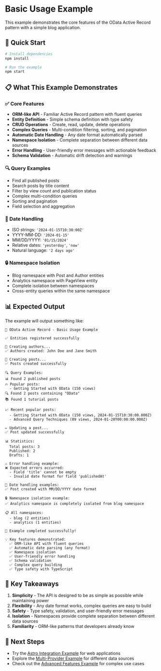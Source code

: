 # Basic Usage Example

This example demonstrates the core features of the OData Active Record pattern with a simple blog application.

## 🚀 Quick Start

```bash
# Install dependencies
npm install

# Run the example
npm start
```

## 📋 What This Example Demonstrates

### ✅ Core Features
- **ORM-like API** - Familiar Active Record pattern with fluent queries
- **Entity Definition** - Simple schema definition with type safety
- **CRUD Operations** - Create, read, update, delete operations
- **Complex Queries** - Multi-condition filtering, sorting, and pagination
- **Automatic Date Handling** - Any date format automatically parsed
- **Namespace Isolation** - Complete separation between different data sources
- **Error Handling** - User-friendly error messages with actionable feedback
- **Schema Validation** - Automatic drift detection and warnings

### 🔍 Query Examples
- Find all published posts
- Search posts by title content
- Filter by view count and publication status
- Complex multi-condition queries
- Sorting and pagination
- Field selection and aggregation

### 📅 Date Handling
- ISO strings: `'2024-01-15T10:30:00Z'`
- YYYY-MM-DD: `'2024-01-15'`
- MM/DD/YYYY: `'01/15/2024'`
- Relative dates: `'yesterday'`, `'now'`
- Natural language: `'2 days ago'`

### 🔒 Namespace Isolation
- Blog namespace with Post and Author entities
- Analytics namespace with PageView entity
- Complete isolation between namespaces
- Cross-entity queries within the same namespace

## 📊 Expected Output

The example will output something like:

```
🚀 OData Active Record - Basic Usage Example

✅ Entities registered successfully

📝 Creating authors...
✅ Authors created: John Doe and Jane Smith

📝 Creating posts...
✅ Posts created successfully

🔍 Query Examples:
📊 Found 2 published posts
🔥 Popular posts:
  - Getting Started with OData (150 views)
🔍 Found 2 posts containing "OData"
📚 Found 1 tutorial posts

📈 Recent popular posts:
  - Getting Started with OData (150 views, 2024-01-15T10:30:00.000Z)
  - Advanced Query Techniques (89 views, 2024-01-20T00:00:00.000Z)

✏️ Updating a post...
✅ Post updated successfully

📊 Statistics:
  Total posts: 3
  Published: 2
  Drafts: 1

⚠️ Error handling example:
❌ Expected errors occurred:
  - Field 'title' cannot be empty
  - Invalid date format for field 'publishedAt'

📅 Date handling examples:
✅ Post created with MM/DD/YYYY date format

🔒 Namespace isolation example:
✅ Analytics namespace is completely isolated from blog namespace

📋 All namespaces:
  - blog (2 entities)
  - analytics (1 entities)

🎉 Example completed successfully!

💡 Key features demonstrated:
  ✅ ORM-like API with fluent queries
  ✅ Automatic date parsing (any format)
  ✅ Namespace isolation
  ✅ User-friendly error handling
  ✅ Schema validation
  ✅ Complex query building
  ✅ Type safety with TypeScript
```

## 🎯 Key Takeaways

1. **Simplicity** - The API is designed to be as simple as possible while maintaining power
2. **Flexibility** - Any date format works, complex queries are easy to build
3. **Safety** - Type safety, validation, and user-friendly error messages
4. **Isolation** - Namespaces provide complete separation between different data sources
5. **Familiarity** - ORM-like patterns that developers already know

## 🔗 Next Steps

- Try the [Astro Integration Example](../astro-integration/) for web applications
- Explore the [Multi-Provider Example](../multi-provider/) for different data sources
- Check out the [Advanced Features Example](../advanced-features/) for complex use cases

